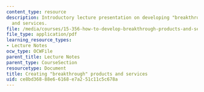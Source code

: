 ```yaml
---
content_type: resource
description: Introductory lecture presentation on developing "breakthrough" products
  and services.
file: /media/courses/15-356-how-to-develop-breakthrough-products-and-services-spring-2004/ce8bd36888e66168e7a251c11c5c678a_lec1_intro.pdf
file_type: application/pdf
learning_resource_types:
- Lecture Notes
ocw_type: OCWFile
parent_title: Lecture Notes
parent_type: CourseSection
resourcetype: Document
title: Creating "breakthrough" products and services
uid: ce8bd368-88e6-6168-e7a2-51c11c5c678a
---
```

